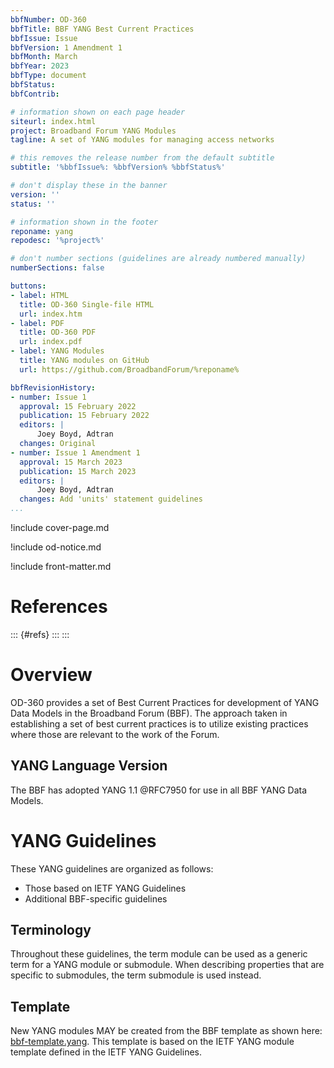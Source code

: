 ```yaml
---
bbfNumber: OD-360
bbfTitle: BBF YANG Best Current Practices
bbfIssue: Issue
bbfVersion: 1 Amendment 1
bbfMonth: March
bbfYear: 2023
bbfType: document
bbfStatus:
bbfContrib:

# information shown on each page header
siteurl: index.html
project: Broadband Forum YANG Modules
tagline: A set of YANG modules for managing access networks

# this removes the release number from the default subtitle
subtitle: '%bbfIssue%: %bbfVersion% %bbfStatus%'

# don't display these in the banner
version: ''
status: ''

# information shown in the footer
reponame: yang
repodesc: '%project%'

# don't number sections (guidelines are already numbered manually)
numberSections: false

buttons:
- label: HTML
  title: OD-360 Single-file HTML
  url: index.htm
- label: PDF
  title: OD-360 PDF
  url: index.pdf
- label: YANG Modules
  title: YANG modules on GitHub
  url: https://github.com/BroadbandForum/%reponame%

bbfRevisionHistory:
- number: Issue 1
  approval: 15 February 2022
  publication: 15 February 2022
  editors: |
      Joey Boyd, Adtran
  changes: Original
- number: Issue 1 Amendment 1
  approval: 15 March 2023
  publication: 15 March 2023
  editors: |
      Joey Boyd, Adtran
  changes: Add 'units' statement guidelines
...
```


!include cover-page.md

!include od-notice.md

!include front-matter.md

# References

::: {#refs} :::
:::

# Overview

OD-360 provides a set of Best Current Practices for development of YANG Data Models in the Broadband Forum (BBF). The approach taken in establishing a set of best current practices is to utilize existing practices where those are relevant to the work of the Forum.

## YANG Language Version

The BBF has adopted YANG 1.1 @RFC7950 for use in all BBF YANG Data Models.

# YANG Guidelines

These YANG guidelines are organized as follows:

* Those based on IETF YANG Guidelines
* Additional BBF-specific guidelines

## Terminology

Throughout these guidelines, the term module can be used as a generic term for
a YANG module or submodule. When describing properties that are specific to
submodules, the term submodule is used instead.

## Template

New YANG modules MAY be created from the BBF template as shown here:
[bbf-template.yang](https://wiki.broadband-forum.org/display/BBF/OD-360%3A+YANG+Module+Template).
This template is based on the IETF YANG module template defined in the IETF YANG
Guidelines.
